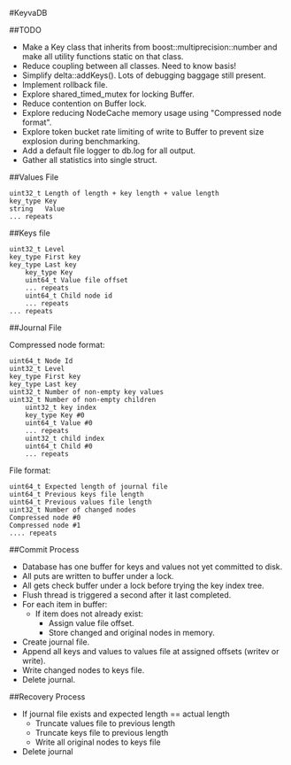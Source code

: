 #KeyvaDB


##TODO
* Make a Key class that inherits from boost::multiprecision::number and make all utility functions static on that class.
* Reduce coupling between all classes. Need to know basis!
* Simplify delta::addKeys(). Lots of debugging baggage still present.
* Implement rollback file.
* Explore shared_timed_mutex for locking Buffer.
* Reduce contention on Buffer lock.
* Explore reducing NodeCache memory usage using "Compressed node format".
* Explore token bucket rate limiting of write to Buffer to prevent size explosion during benchmarking.
* Add a default file logger to db.log for all output.
* Gather all statistics into single struct.

##Values File
```
uint32_t Length of length + key length + value length
key_type Key
string   Value
... repeats
```

##Keys file
```
uint32_t Level
key_type First key
key_type Last key
	key_type Key
	uint64_t Value file offset
	... repeats
	uint64_t Child node id
	... repeats
... repeats
```

##Journal File

Compressed node format:
```
uint64_t Node Id
uint32_t Level
key_type First key
key_type Last key
uint32_t Number of non-empty key values
uint32_t Number of non-empty children
	uint32_t key index
	key_type Key #0
	uint64_t Value #0
	... repeats
	uint32_t child index
	uint64_t Child #0
	... repeats
```

File format:
```
uint64_t Expected length of journal file
uint64_t Previous keys file length
uint64_t Previous values file length
uint32_t Number of changed nodes
Compressed node #0
Compressed node #1
.... repeats
```

##Commit Process

* Database has one buffer for keys and values not yet committed to disk.
* All puts are written to buffer under a lock.
* All gets check buffer under a lock before trying the key index tree.
* Flush thread is triggered a second after it last completed.
* For each item in buffer:
	* If item does not already exist:
 		* Assign value file offset.
 		* Store changed and original nodes in memory.
* Create journal file.
* Append all keys and values to values file at assigned offsets (writev or write).
* Write changed nodes to keys file.
* Delete journal.

##Recovery Process
* If journal file exists and expected length == actual length
	* Truncate values file to previous length
	* Truncate keys file to previous length
	* Write all original nodes to keys file
* Delete journal